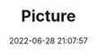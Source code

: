---
weight: 1
images:
- /images/edited/38.jpeg
title: Picture
date: 2022-06-28 21:07:57
tags: [luminarneo,work,pixel5]
---